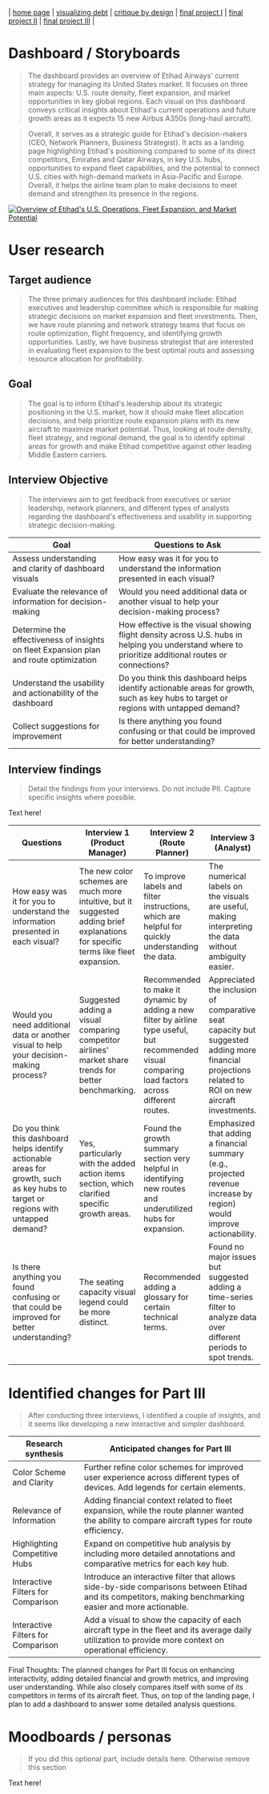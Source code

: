 | [home page](https://cmustudent.github.io/tswd-portfolio-templates/) | [visualizing debt](visualizing-government-debt) | [critique by design](critique-by-design) | [final project I](final-project-part-one) | [final project II](final-project-part-two) | [final project III](final-project-part-three) |

# Dashboard / Storyboards
> The dashboard provides an overview of Etihad Airways' current strategy for managing its United States market. It focuses on three main aspects: U.S. route density, fleet expansion, and market opportunities in key global regions. Each visual on this dashboard conveys critical insights about Etihad's current operations and future growth areas as it expects 15 new Airbus A350s (long-haul aircraft).

> Overall, it serves as a strategic guide for Etihad's decision-makers (CEO, Network Planners, Business Strategist). It acts as a landing page highlighting Etihad's positioning compared to some of its direct competitors, Emirates and Qatar Airways, in key U.S. hubs, opportunities to expand fleet capabilities, and the potential to connect U.S. cities with high-demand markets in Asia-Pacific and Europe. Overall, it helps the airline team plan to make decisions to meet demand and strengthen its presence in the regions.

<div class='tableauPlaceholder' id='viz1728005253760' style='position: relative'>
  <noscript>
    <a href='#'>
      <img alt='Overview of Etihad&#39;s U.S. Operations, Fleet Expansion, and Market Potential ' src='https:&#47;&#47;public.tableau.com&#47;static&#47;images&#47;Fi&#47;FinalProject_17280005525260&#47;OverviewofEtihadsU_S_OperationsFleetExpansionandMarketPotential&#47;1_rss.png' style='border: none' />
    </a>
  </noscript>
  <object class='tableauViz'  style='display:none;'>
    <param name='host_url' value='https%3A%2F%2Fpublic.tableau.com%2F' /> 
    <param name='embed_code_version' value='3' /> 
    <param name='site_root' value='' />
    <param name='name' value='FinalProject_17280005525260&#47;OverviewofEtihadsU_S_OperationsFleetExpansionandMarketPotential' />
    <param name='tabs' value='no' />
    <param name='toolbar' value='yes' />
    <param name='static_image' value='https:&#47;&#47;public.tableau.com&#47;static&#47;images&#47;Fi&#47;FinalProject_17280005525260&#47;OverviewofEtihadsU_S_OperationsFleetExpansionandMarketPotential&#47;1.png' /> 
    <param name='animate_transition' value='yes' />
    <param name='display_static_image' value='yes' />
    <param name='display_spinner' value='yes' />
    <param name='display_overlay' value='yes' />
    <param name='display_count' value='yes' />
    <param name='language' value='en-US' />
    <param name='filter' value='publish=yes' />
  </object>
</div>                
<script type='text/javascript'>                    
  var divElement = document.getElementById('viz1728005253760');                    
  var vizElement = divElement.getElementsByTagName('object')[0];                    
  if ( divElement.offsetWidth > 800 ) { vizElement.style.width='1000px';vizElement.style.height='827px';} 
  else if ( divElement.offsetWidth > 500 ) { vizElement.style.width='1000px';vizElement.style.height='827px';} 
  else { vizElement.style.width='100%';vizElement.style.height='1027px';}                     
  var scriptElement = document.createElement('script');                    
  scriptElement.src = 'https://public.tableau.com/javascripts/api/viz_v1.js';                    vizElement.parentNode.insertBefore(scriptElement, vizElement);                
</script>

# User research 

## Target audience
> The three primary audiences for this dashboard include:
Etihad executives and leadership committee which is responsible for making strategic decisions on market expansion and fleet investments. Then, we have route planning and network strategy teams that focus on route optimization, flight frequency, and identifying growth opportunities. Lastly, we have business strategist that are interested in evaluating fleet expansion to the best optimal routs and assessing resource allocation for profitability.

## Goal
>The goal is to inform Etihad's leadership about its strategic positioning in the U.S. market, how it should make fleet allocation decisions, and help prioritize route expansion plans with its new aircraft to maximize market potential.  Thus, looking at route density, fleet strategy, and regional demand, the goal is to identify optimal areas for growth and make Etihad competitive against other leading Middle Eastern carriers.


## Interview Objective
>The interviews aim to get feedback from executives or senior leadership, network planners, and different types of analysts regarding the dashboard's effectiveness and usability in supporting strategic decision-making.

| Goal | Questions to Ask |
|------|------------------|
|Assess understanding and clarity of dashboard visuals      |How easy was it for you to understand the information presented in each visual?                  |
|Evaluate the relevance of information for decision-making      |Would you need additional data or another visual to help your decision-making process?                  |
|Determine the effectiveness of insights on fleet Expansion plan and route optimization      |How effective is the visual showing flight density across U.S. hubs in helping you understand where to prioritize additional routes or connections?                  |
|Understand the usability and actionability of the dashboard      |Do you think this dashboard helps identify actionable areas for growth, such as key hubs to target or regions with untapped demand?                  |
|Collect suggestions for improvement     |Is there anything you found confusing or that could be improved for better understanding?                  |

## Interview findings
> Detail the findings from your interviews.  Do not include PII.  Capture specific insights where possible.

Text here!

| Questions               | Interview 1 (Product Manager) | Interview 2 (Route Planner) | Interview 3 (Analyst) |
|-------------------------|--------------------------------|-------------|-------------|
| How easy was it for you to understand the information presented in each visual?	 | The new color schemes are much more intuitive, but it suggested adding brief explanations for specific terms like fleet expansion.  |To improve labels and filter instructions, which are helpful for quickly understanding the data.   |The numerical labels on the visuals are useful, making interpreting the data without ambiguity easier.  |
|Would you need additional data or another visual to help your decision-making process?                         |Suggested adding a visual comparing competitor airlines' market share trends for better benchmarking.                   |Recommended to make it dynamic by adding a new filter by airline type useful, but recommended visual comparing load factors across different routes.             |Appreciated the inclusion of comparative seat capacity but suggested adding more financial projections related to ROI on new aircraft investments.             |
|Do you think this dashboard helps identify actionable areas for growth, such as key hubs to target or regions with untapped demand?	                         |Yes, particularly with the added action items section, which clarified specific growth areas.	                                |Found the growth summary section very helpful in identifying new routes and underutilized hubs for expansion.             |Emphasized that adding a financial summary (e.g., projected revenue increase by region) would improve actionability.             |
|Is there anything you found confusing or that could be improved for better understanding?       |The seating capacity visual legend could be more distinct.             |Recommended adding a glossary for certain technical terms.             |Found no major issues but suggested adding a time-series filter to analyze data over different periods to spot trends. |


# Identified changes for Part III
> After conducting three interviews, I identified a couple of insights, and it seems like developing a new interactive and simpler dashboard.


| Research synthesis                       | Anticipated changes for Part III                                                |
|------------------------------------------|---------------------------------------------------------------------------------|
| Color Scheme and Clarity |Further refine color schemes for improved user experience across different types of devices. Add legends for certain elements.|                                          
|Relevance of Information                                             |Adding financial context related to fleet expansion, while the route planner wanted the ability to compare aircraft types for route efficiency.|                |Route Optimization Analysis                                                                                 |Add a growth potential metric to prioritize route expansion decisions better. Incorporate trend lines or historical data for profitability comparisons.|                                          |                                                                                 |
|Highlighting Competitive Hubs	           |Expand on competitive hub analysis by including more detailed annotations and comparative metrics for each key hub.|
|Interactive Filters for Comparison	    |Introduce an interactive filter that allows side-by-side comparisons between Etihad and its competitors, making benchmarking easier and more actionable.     |
|Interactive Filters for Comparison	    |Add a visual to show the capacity of each aircraft type in the fleet and its average daily utilization to provide more context on operational efficiency.     |

Final Thoughts: The planned changes for Part III focus on enhancing interactivity, adding detailed financial and growth metrics, and improving user understanding. While also closely compares itself with some of its competitors in terms of its aircraft fleet. Thus, on top of the landing page, I plan to add a dashboard to answer some detailed analysis questions.


# Moodboards / personas
> If you did this optional part, include details here.  Otherwise remove this section

Text here!

